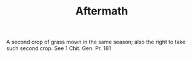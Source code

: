 ---
title: Aftermath
letter: A
permalink: "/definitions/bld-aftermath.html"
body: A second crop of grass mown in the same season; also the right to take such
  second crop. See 1 Chit. Gen. Pr. 181
published_at: '2018-07-07'
source: Black's Law Dictionary 2nd Ed (1910)
layout: post
---